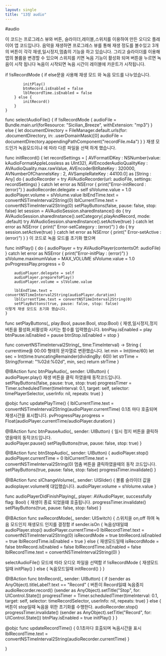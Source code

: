 ```yaml
---
layout: single
title: "13장 audio"
---
```

#audio




이 코드는 프로그레스 뷰와 버튼, 슬라이더,레이블,스위치를 이용하여 만든 오디오 플레이어 앱 코드입니다. 
음악을 재생하면 프로그레스 뷰를 통해 재생 정도를 볼수있고 3개의 버튼이 각각 재생,일시정지,멈춤의 기능을 하고 있습니다. 
그리고 슬라이더를 이용해 앱의 볼륨을 변경할 수 있으며 스위치를 키면 녹음 기능이 활성화 되며 버튼을 누르면 녹음이 시작 됩니다 
녹음이 시작되면 녹음 시간이 레이블에 카운트가 시작됩니다. 



if !isRecordMode {                                              if else문을 사용해 재생 모드 와 녹음 모드를 나누었습니다.

            initPlay()
            btnRecord.isEnabled = false
            lblRecordTime.isEnabled = false
        } else {
            initRecord()
        }
    }    





func selectAudioFile() {
        if !isRecordMode {
            audioFile = Bundle.main.url(forResource: "Sicilian_Breeze", withExtension: "mp3")
        } else {
            let documentDirectory = FileManager.default.urls(for: .documentDirectory, in: .userDomainMask)[0]
            audioFile = documentDirectory.appendingPathComponent("recordFile.m4a")
        }
    }                                                   재생 모드인가 녹음모드이냐 에 따라 다른 파일을 선택 하게 했습니다.





func initRecord() {
        let recordSettings = [
        AVFormatIDKey : NSNumber(value: kAudioFormatAppleLossless as UInt32),
        AVEncoderAudioQualityKey : AVAudioQuality.max.rawValue,
        AVEncoderBitRateKey : 320000,
        AVNumberOfChannelsKey : 2,
        AVSampleRateKey : 44100.0] as [String : Any]
        do {
            audioRecorder = try AVAudioRecorder(url: audioFile, settings: recordSettings)
        } catch let error as NSError {
            print("Error-initRecord : \(error)")
        }
        audioRecorder.delegate = self
        slVolume.value = 1.0
        audioPlayer.volume = slVolume.value
        lblEndTime.text = convertNSTimeInterval2String(0)
        lblCurrentTime.text = convertNSTimeInterval2String(0)
        setPlayButtons(false, pause: false, stop: false)
        let session = AVAudioSession.sharedInstance()
        do {
            try AVAudioSession.sharedInstance().setCategory(.playAndRecord, mode: .default)
            try AVAudioSession.sharedInstance().setActive(true)
        } catch let error as NSError {
            print(" Error-setCategory : \(error)")
        }
        do {
            try session.setActive(true)
        } catch let error as NSError {
            print(" Error-setActive : \(error)")
        }
    }                                                                                                이 코드로 녹음 모드를 초기화 했으며


func initPlay() {
        do {
            audioPlayer = try AVAudioPlayer(contentsOf: audioFile)
        } catch let error as NSError {
            print("Error-initPlay : \(error)")
        }
        slVolume.maximumValue = MAX_VOLUME
        slVolume.value = 1.0
        pvProgressPlay.progress = 0
        
        audioPlayer.delegate = self
        audioPlayer.prepareToPlay()
        audioPlayer.volume = slVolume.value
        
        lblEndTime.text = convertNSTimeInterval2String(audioPlayer.duration)
        lblCurrentTime.text = convertNSTimeInterval2String(0)
        setPlayButtons(true, pause: false, stop: false)                                           이렇게 재생 모드도 초기화 했습니다.
    }




 func setPlayButtons(_ play:Bool, pause:Bool, stop:Bool) {                          재생,일시정지,정지 버튼을 활성화,비활성화 시키는 함수를 입력했습니다. 
        btnPlay.isEnabled = play
        btnPause.isEnabled = pause
        btnStop.isEnabled = stop
    }


func convertNSTimeInterval2String(_ time:TimeInterval) -> String {                               currenttime을 00:00 형태의 문자열로 변환했습니다.
        let min = Int(time/60)
        let sec = Int(time.truncatingRemainder(dividingBy: 60))
        let strTime = String(format: "%02d:%02d", min, sec)
        return strTime
    }


 @IBAction func btnPlayAudio(_ sender: UIButton) {         
        audioPlayer.play()                                                                  재생 버튼을 클릭 하였을때 동작코드입니다.
        setPlayButtons(false, pause: true, stop: true)
        progressTimer = Timer.scheduledTimer(timeInterval: 0.1, target: self, selector: timePlayerSelector, userInfo: nil, repeats: true)
    }







   @objc func updatePlayTime() {
        lblCurrentTime.text = convertNSTimeInterval2String(audioPlayer.currentTime)              0.1초 마다 호출되며 재생시간을 표시합니다.
        pvProgressPlay.progress = Float(audioPlayer.currentTime/audioPlayer.duration)
    }






@IBAction func btnPauseAudio(_ sender: UIButton) {                                        일시 정지 버튼을 클릭하였을때의 동작코드입니다.     
        audioPlayer.pause()
        setPlayButtons(true, pause: false, stop: true)
    }



@IBAction func btnStopAudio(_ sender: UIButton) {
        audioPlayer.stop()
        audioPlayer.currentTime = 0
        lblCurrentTime.text = convertNSTimeInterval2String(0)                멈춤 버튼을 클릭하였을때의 동작 코드입니다.
        setPlayButtons(true, pause: false, stop: false)
        progressTimer.invalidate()
    }

 @IBAction func slChangeVolume(_ sender: UISlider) {            볼륨 슬라이더 값을 audioplayer.volume에 대입했습니다.
        audioPlayer.volume = slVolume.value
    }

 func audioPlayerDidFinishPlaying(_ player: AVAudioPlayer, successfully flag: Bool) {      재생이 종료 되었을떄 호출됩니다.
        progressTimer.invalidate()
        setPlayButtons(true, pause: false, stop: false)
    }


@IBAction func swRecordMode(_ sender: UISwitch) {             스위치을 on,off 하여 녹음 모드인지 재생모드 인지를 결정함
        if sender.isOn {          녹음상태일떄
            audioPlayer.stop()
            audioPlayer.currentTime=0
            lblRecordTime!.text = convertNSTimeInterval2String(0)
            isRecordMode = true
            btnRecord.isEnabled = true
            lblRecordTime.isEnabled = true
        } else {       재생모드일때
            isRecordMode = false
            btnRecord.isEnabled = false
            lblRecordTime.isEnabled = false
            lblRecordTime.text = convertNSTimeInterval2String(0)
        }

selectAudioFile()                 모드에 따라 오디오 파일을 선택함
        if !isRecordMode {       재생모드일때
            initPlay()
        } else {                      녹음모드일때
            initRecord()
        }
    }

 @IBAction func btnRecord(_ sender: UIButton) {
        if (sender as AnyObject).titleLabel?.text == "Record" { 버튼이 Record일떄 녹음중지
            audioRecorder.record()
            (sender as AnyObject).setTitle("Stop", for: UIControl.State())
            progressTimer = Timer.scheduledTimer(timeInterval: 0.1, target: self, selector: timeRecordSelector, userInfo: nil, repeats: true)
        } else {                                   버튼이 stop일때 녹음을 위한 초기화를 수행한다.
            audioRecorder.stop()
            progressTimer.invalidate()
            (sender as AnyObject).setTitle("Record", for: UIControl.State())
            btnPlay.isEnabled = true
            initPlay()
        }
    }

@objc func updateRecordTime() {  0.1초마다 호출되며 녹음시간을 표시
        lblRecordTime.text = convertNSTimeInterval2String(audioRecorder.currentTime)
    }
    

}

